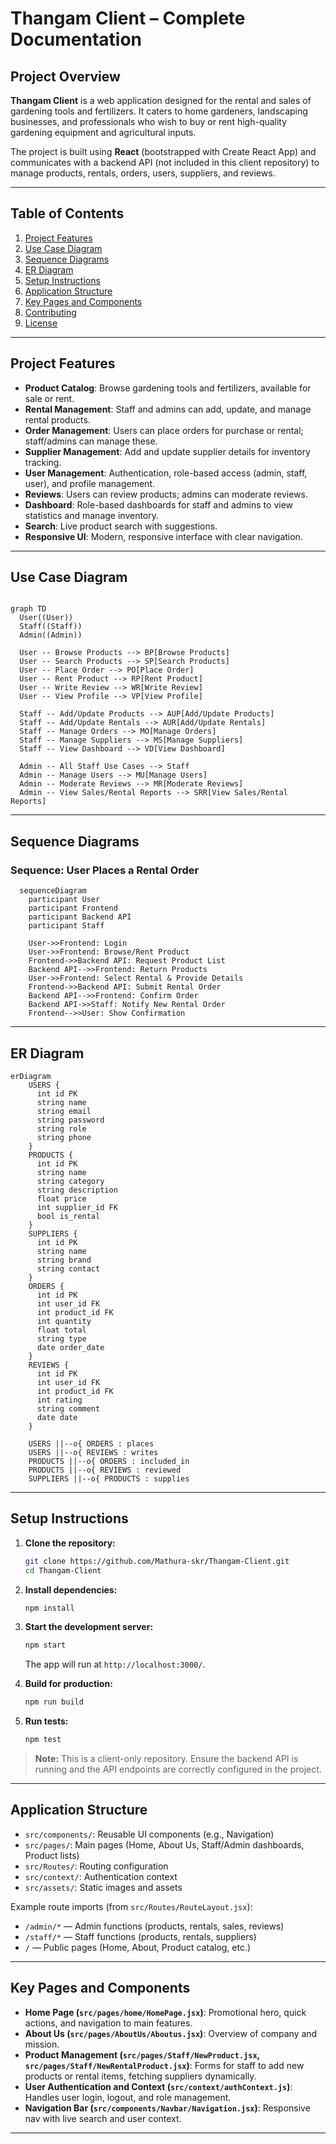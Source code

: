 # Thangam Client – Complete Documentation

## Project Overview

**Thangam Client** is a web application designed for the rental and sales of gardening tools and fertilizers. It caters to home gardeners, landscaping businesses, and professionals who wish to buy or rent high-quality gardening equipment and agricultural inputs.

The project is built using **React** (bootstrapped with Create React App) and communicates with a backend API (not included in this client repository) to manage products, rentals, orders, users, suppliers, and reviews.

---

## Table of Contents

1. [Project Features](#project-features)
2. [Use Case Diagram](#use-case-diagram)
3. [Sequence Diagrams](#sequence-diagrams)
4. [ER Diagram](#er-diagram)
5. [Setup Instructions](#setup-instructions)
6. [Application Structure](#application-structure)
7. [Key Pages and Components](#key-pages-and-components)
8. [Contributing](#contributing)
9. [License](#license)

---

## Project Features

- **Product Catalog**: Browse gardening tools and fertilizers, available for sale or rent.
- **Rental Management**: Staff and admins can add, update, and manage rental products.
- **Order Management**: Users can place orders for purchase or rental; staff/admins can manage these.
- **Supplier Management**: Add and update supplier details for inventory tracking.
- **User Management**: Authentication, role-based access (admin, staff, user), and profile management.
- **Reviews**: Users can review products; admins can moderate reviews.
- **Dashboard**: Role-based dashboards for staff and admins to view statistics and manage inventory.
- **Search**: Live product search with suggestions.
- **Responsive UI**: Modern, responsive interface with clear navigation.

---

## Use Case Diagram

```mermaid

graph TD
  User((User))
  Staff((Staff))
  Admin((Admin))

  User -- Browse Products --> BP[Browse Products]
  User -- Search Products --> SP[Search Products]
  User -- Place Order --> PO[Place Order]
  User -- Rent Product --> RP[Rent Product]
  User -- Write Review --> WR[Write Review]
  User -- View Profile --> VP[View Profile]

  Staff -- Add/Update Products --> AUP[Add/Update Products]
  Staff -- Add/Update Rentals --> AUR[Add/Update Rentals]
  Staff -- Manage Orders --> MO[Manage Orders]
  Staff -- Manage Suppliers --> MS[Manage Suppliers]
  Staff -- View Dashboard --> VD[View Dashboard]

  Admin -- All Staff Use Cases --> Staff
  Admin -- Manage Users --> MU[Manage Users]
  Admin -- Moderate Reviews --> MR[Moderate Reviews]
  Admin -- View Sales/Rental Reports --> SRR[View Sales/Rental Reports]
```

---

## Sequence Diagrams

### Sequence: User Places a Rental Order

```mermaid
  sequenceDiagram
    participant User
    participant Frontend
    participant Backend API
    participant Staff

    User->>Frontend: Login
    User->>Frontend: Browse/Rent Product
    Frontend->>Backend API: Request Product List
    Backend API-->>Frontend: Return Products
    User->>Frontend: Select Rental & Provide Details
    Frontend->>Backend API: Submit Rental Order
    Backend API-->>Frontend: Confirm Order
    Backend API->>Staff: Notify New Rental Order
    Frontend-->>User: Show Confirmation
```

---

## ER Diagram

```mermaid
erDiagram
    USERS {
      int id PK
      string name
      string email
      string password
      string role
      string phone
    }
    PRODUCTS {
      int id PK
      string name
      string category
      string description
      float price
      int supplier_id FK
      bool is_rental
    }
    SUPPLIERS {
      int id PK
      string name
      string brand
      string contact
    }
    ORDERS {
      int id PK
      int user_id FK
      int product_id FK
      int quantity
      float total
      string type
      date order_date
    }
    REVIEWS {
      int id PK
      int user_id FK
      int product_id FK
      int rating
      string comment
      date date
    }

    USERS ||--o{ ORDERS : places
    USERS ||--o{ REVIEWS : writes
    PRODUCTS ||--o{ ORDERS : included_in
    PRODUCTS ||--o{ REVIEWS : reviewed
    SUPPLIERS ||--o{ PRODUCTS : supplies
```

---

## Setup Instructions

1. **Clone the repository:**
   ```bash
   git clone https://github.com/Mathura-skr/Thangam-Client.git
   cd Thangam-Client
   ```

2. **Install dependencies:**
   ```bash
   npm install
   ```

3. **Start the development server:**
   ```bash
   npm start
   ```
   The app will run at `http://localhost:3000/`.

4. **Build for production:**
   ```bash
   npm run build
   ```

5. **Run tests:**
   ```bash
   npm test
   ```

> **Note:** This is a client-only repository. Ensure the backend API is running and the API endpoints are correctly configured in the project.

---

## Application Structure

- `src/components/`: Reusable UI components (e.g., Navigation)
- `src/pages/`: Main pages (Home, About Us, Staff/Admin dashboards, Product lists)
- `src/Routes/`: Routing configuration
- `src/context/`: Authentication context
- `src/assets/`: Static images and assets

Example route imports (from `src/Routes/RouteLayout.jsx`):

- `/admin/*` — Admin functions (products, rentals, sales, reviews)
- `/staff/*` — Staff functions (products, rentals, suppliers)
- `/` — Public pages (Home, About, Product catalog, etc.)

---

## Key Pages and Components

- **Home Page (`src/pages/home/HomePage.jsx`)**: Promotional hero, quick actions, and navigation to main features.
- **About Us (`src/pages/AboutUs/Aboutus.jsx`)**: Overview of company and mission.
- **Product Management (`src/pages/Staff/NewProduct.jsx`, `src/pages/Staff/NewRentalProduct.jsx`)**: Forms for staff to add new products or rental items, fetching suppliers dynamically.
- **User Authentication and Context (`src/context/authContext.js`)**: Handles user login, logout, and role management.
- **Navigation Bar (`src/components/Navbar/Navigation.jsx`)**: Responsive nav with live search and user context.

---
